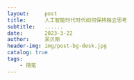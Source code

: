 ```yaml
---
layout:     post
title:      人工智能时代时代如何保持独立思考
subtitle:   ......
date:       2023-3-22
author:     呆贝斯
header-img: img/post-bg-desk.jpg
catalog: true
tags:
    - 随笔
---
```

